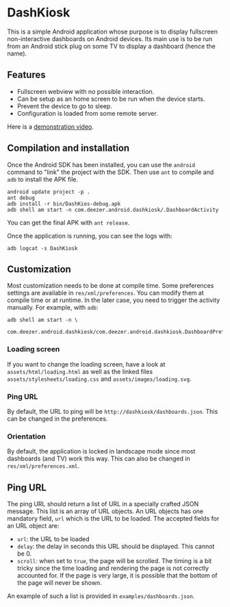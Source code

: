 # DashKiosk

This is a simple Android application whose purpose is to display
fullscreen non-interactive dashboards on Android devices. Its main use
is to be run from an Android stick plug on some TV to display a
dashboard (hence the name).

## Features

 - Fullscreen webview with no possible interaction.
 - Can be setup as an home screen to be run when the device starts.
 - Prevent the device to go to sleep.
 - Configuration is loaded from some remote server.

Here is a [demonstration video][1].

[1]: http://www.dailymotion.com/video/x18z6hs_dash-kiosk-demo_tech

## Compilation and installation

Once the Android SDK has been installed, you can use the `android`
command to "link" the project with the SDK. Then use `ant` to compile
and `adb` to install the APK file.

    android update project -p .
    ant debug
    adb install -r bin/DashKios-debug.apk
    adb shell am start -n com.deezer.android.dashkiosk/.DashboardActivity

You can get the final APK with `ant release`.

Once the application is running, you can see the logs with:

    adb logcat -s DashKiosk

## Customization

Most customization needs to be done at compile time. Some preferences
settings are available in `res/xml/preferences`. You can modify them
at compile time or at runtime. In the later case, you need to trigger
the activity manually. For example, with `adb`:

    adb shell am start -n \
       com.deezer.android.dashkiosk/com.deezer.android.dashkiosk.DashboardPreferences

### Loading screen

If you want to change the loading screen, have a look at
`assets/html/loading.html` as well as the linked files
`assets/stylesheets/loading.css` and `assets/images/loading.svg`.

### Ping URL

By default, the URL to ping will be
`http://dashkiosk/dashboards.json`. This can be changed in the
preferences.

### Orientation

By default, the application is locked in landscape mode since most
dashboards (and TV) work this way. This can also be changed in
`res/xml/preferences.xml`.

## Ping URL

The ping URL should return a list of URL in a specially crafted JSON
message. This list is an array of URL objects. An URL objects has one
mandatory field, `url` which is the URL to be loaded. The accepted
fields for an URL object are:

 - `url`: the URL to be loaded
 - `delay`: the delay in seconds this URL should be displayed. This
   cannot be 0.
 - `scroll`: when set to `true`, the page will be scrolled. The timing
   is a bit tricky since the time loading and rendering the page is
   not correctly accounted for. If the page is very large, it is
   possible that the bottom of the page will never be shown.

An example of such a list is provided in `examples/dashboards.json`.
